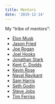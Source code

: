```yaml
---
title: Mentors
date: '2019-12-14'
---
```


My “tribe of mentors”:

- [Elon Musk](https://en.wikipedia.org/wiki/Elon_Musk)
- [Jason Fried](https://www.linkedin.com/in/37signals/)
- [Joe Rogan](https://en.wikipedia.org/wiki/Joe_Rogan)
- [Joel Hooks](https://joelhooks.com/)
- [Jonathan Stark](https://jonathanstark.com/)
- [Kent C. Dodds](https://kentcdodds.com/)
- [Kevin Rose](https://www.kevinrose.com/)
- [Naval Ravikant](https://nav.al/)
- [Sam Harris](https://samharris.org/)
- [Seth Godin](https://www.sethgodin.com/)
- [Steve Jobs](https://en.wikipedia.org/wiki/Steve_Jobs)
- [Tim Ferriss](https://tim.blog/)

<!--
Maybe:
- Dan Bilzarian
- David Goggins
- Dwayne Johnson (“The Rock”)
- Gal Shapiro
- Gary Vee?
- James Clear? (Author)
- Kitze
- Trey Ratcliff
- Wes Bos
-->